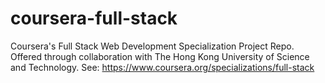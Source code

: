 # coursera-full-stack
Coursera's Full Stack Web Development Specialization Project Repo. Offered through collaboration with The Hong Kong University of Science and Technology. See: https://www.coursera.org/specializations/full-stack
